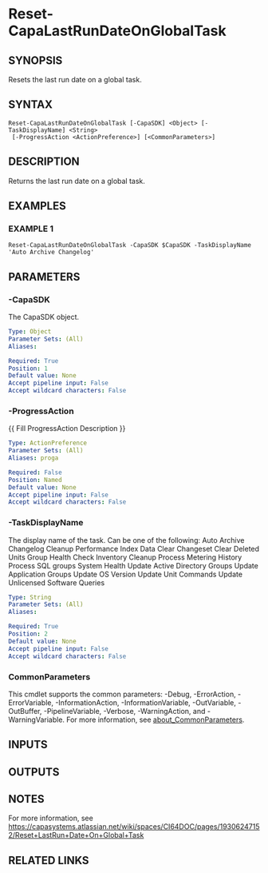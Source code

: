# Reset-CapaLastRunDateOnGlobalTask

## SYNOPSIS
Resets the last run date on a global task.

## SYNTAX

```
Reset-CapaLastRunDateOnGlobalTask [-CapaSDK] <Object> [-TaskDisplayName] <String>
 [-ProgressAction <ActionPreference>] [<CommonParameters>]
```

## DESCRIPTION
Returns the last run date on a global task.

## EXAMPLES

### EXAMPLE 1
```
Reset-CapaLastRunDateOnGlobalTask -CapaSDK $CapaSDK -TaskDisplayName 'Auto Archive Changelog'
```

## PARAMETERS

### -CapaSDK
The CapaSDK object.

```yaml
Type: Object
Parameter Sets: (All)
Aliases:

Required: True
Position: 1
Default value: None
Accept pipeline input: False
Accept wildcard characters: False
```

### -ProgressAction
{{ Fill ProgressAction Description }}

```yaml
Type: ActionPreference
Parameter Sets: (All)
Aliases: proga

Required: False
Position: Named
Default value: None
Accept pipeline input: False
Accept wildcard characters: False
```

### -TaskDisplayName
The display name of the task.
Can be one of the following:
	Auto Archive Changelog
	Cleanup Performance Index Data
	Clear Changeset
	Clear Deleted Units
	Group Health Check
	Inventory Cleanup
	Process Metering History
	Process SQL groups
	System Health
	Update Active Directory Groups
	Update Application Groups
	Update OS Version
	Update Unit Commands
	Update Unlicensed Software Queries

```yaml
Type: String
Parameter Sets: (All)
Aliases:

Required: True
Position: 2
Default value: None
Accept pipeline input: False
Accept wildcard characters: False
```

### CommonParameters
This cmdlet supports the common parameters: -Debug, -ErrorAction, -ErrorVariable, -InformationAction, -InformationVariable, -OutVariable, -OutBuffer, -PipelineVariable, -Verbose, -WarningAction, and -WarningVariable. For more information, see [about_CommonParameters](http://go.microsoft.com/fwlink/?LinkID=113216).

## INPUTS

## OUTPUTS

## NOTES
For more information, see https://capasystems.atlassian.net/wiki/spaces/CI64DOC/pages/19306247152/Reset+LastRun+Date+On+Global+Task

## RELATED LINKS
